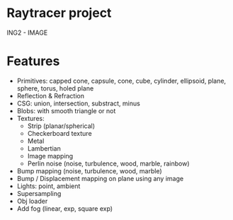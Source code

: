 # Raytracer project

ING2 - IMAGE

# Features
* Primitives: capped cone, capsule, cone, cube, cylinder, ellipsoid, plane, sphere, torus, holed plane
* Reflection & Refraction
* CSG: union, intersection, substract, minus
* Blobs: with smooth triangle or not
* Textures:
    * Strip (planar/spherical)
    * Checkerboard texture
    * Metal
    * Lambertian
    * Image mapping
    * Perlin noise (noise, turbulence, wood, marble, rainbow)
* Bump mapping (noise, turbulence, wood, marble)
* Bump / Displacement mapping on plane using any image
* Lights: point, ambient
* Supersampling
* Obj loader
* Add fog (linear, exp, square exp)
